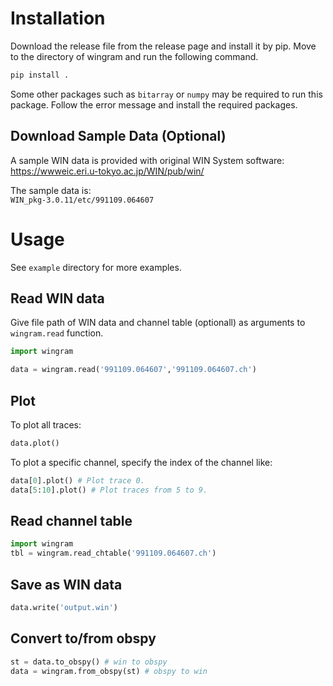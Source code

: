 # Installation
Download the release file from the release page and install it by pip.
Move to the directory of wingram and run the following command.
```bash
pip install .
```

Some other packages such as `bitarray` or `numpy` may be required to run this package.
Follow the error message and install the required packages.

## Download Sample Data (Optional)
A sample WIN data is provided with original WIN System software:  
https://wwweic.eri.u-tokyo.ac.jp/WIN/pub/win/

The sample data is:  
`WIN_pkg-3.0.11/etc/991109.064607`

# Usage
See `example` directory for more examples.

## Read WIN data
Give file path of WIN data 
and channel table (optionall) 
as arguments to `wingram.read` function.

```Python
import wingram

data = wingram.read('991109.064607','991109.064607.ch')
```

## Plot
To plot all traces:
```Python
data.plot()
```

To plot a specific channel, specify the index of the channel like:
```Python
data[0].plot() # Plot trace 0.
data[5:10].plot() # Plot traces from 5 to 9.
```

## Read channel table
```Python
import wingram
tbl = wingram.read_chtable('991109.064607.ch')
```

## Save as WIN data
```Python
data.write('output.win')
```

## Convert to/from obspy
```Python
st = data.to_obspy() # win to obspy
data = wingram.from_obspy(st) # obspy to win
```